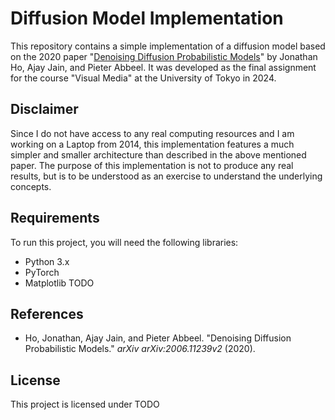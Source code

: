 # Diffusion Model Implementation

This repository contains a simple implementation of a diffusion model based on the 2020 paper "[Denoising Diffusion Probabilistic Models](https://arxiv.org/abs/2006.11239)" by Jonathan Ho, Ajay Jain, and Pieter Abbeel. It was developed as the final assignment for the course "Visual Media" at the University of Tokyo in 2024.

## Disclaimer

Since I do not have access to any real computing resources and I am working on a Laptop from 2014, this implementation features a much simpler and smaller architecture than described in the above mentioned paper. The purpose of this implementation is not to produce any real results, but is to be understood as an exercise to understand the underlying concepts.

## Requirements

To run this project, you will need the following libraries:

- Python 3.x
- PyTorch
- Matplotlib
TODO

## References

- Ho, Jonathan, Ajay Jain, and Pieter Abbeel. "Denoising Diffusion Probabilistic Models." *arXiv arXiv:2006.11239v2* (2020).

## License

This project is licensed under TODO

